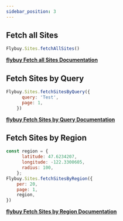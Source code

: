 ```yaml
---
sidebar_position: 3
---
```


## Fetch all Sites

```jsx
Flybuy.Sites.fetchAllSites()
```

**[flybuy Fetch all Sites Documentation](https://www.radiusnetworks.com/developers/flybuy/#/sdk-2.0/sites?id=fetch-all-sites)**

## Fetch Sites by Query

```jsx
Flybuy.Sites.fetchSitesByQuery({
      query: 'Test',
      page: 1,
    })
```

**[flybuy Fetch Sites by Query Documentation](https://www.radiusnetworks.com/developers/flybuy/#/sdk-2.0/sites?id=fetch-sites)**

## Fetch Sites by Region

```jsx
const region = {
      latitude: 47.6234207,
      longitude: -122.3300605,
      radius: 100,
    };
Flybuy.Sites.fetchSitesByRegion({
    per: 20,
    page: 1,
    region,
})
```

**[flybuy Fetch Sites by Region Documentation](https://www.radiusnetworks.com/developers/flybuy/#/sdk-2.0/sites?id=fetch-sites-in-region)**
